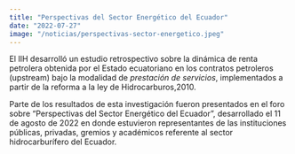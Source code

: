 ```yaml
---
title: "Perspectivas del Sector Energético del Ecuador"
date: "2022-07-27"
image: "/noticias/perspectivas-sector-energetico.jpeg"
---
```


El IIH desarrolló un estudio retrospectivo sobre la dinámica de renta petrolera obtenida por el Estado ecuatoriano en los contratos petroleros (upstream) bajo la modalidad de *prestación de servicios*, implementados a partir de la reforma a la ley de Hidrocarburos,2010.

Parte de los resultados de esta investigación fueron presentados en el foro sobre “Perspectivas del Sector Energético del Ecuador”, desarrollado el 11 de agosto de 2022 en donde estuvieron representantes de las instituciones públicas, privadas, gremios y académicos referente al sector hidrocarburífero del Ecuador.